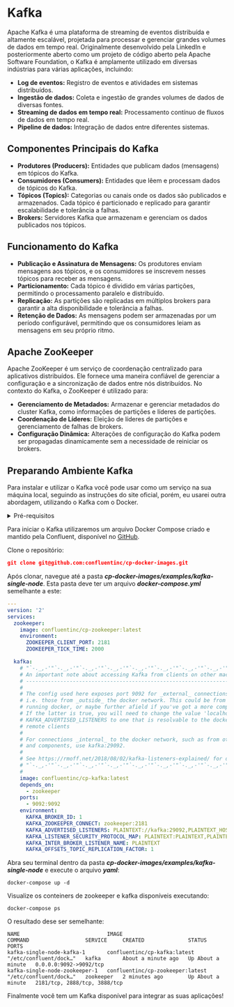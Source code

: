 # Kafka
Apache Kafka é uma plataforma de streaming de eventos distribuída e altamente escalável, projetada para processar e gerenciar grandes volumes de dados em tempo real. Originalmente desenvolvido pela LinkedIn e posteriormente aberto como um projeto de código aberto pela Apache Software Foundation, o Kafka é amplamente utilizado em diversas indústrias para várias aplicações, incluindo:

* **Log de eventos:** Registro de eventos e atividades em sistemas distribuídos.
* **Ingestão de dados:** Coleta e ingestão de grandes volumes de dados de diversas fontes.
* **Streaming de dados em tempo real:** Processamento contínuo de fluxos de dados em tempo real.
* **Pipeline de dados:** Integração de dados entre diferentes sistemas.

## Componentes Principais do Kafka

* **Produtores (Producers):** Entidades que publicam dados (mensagens) em tópicos do Kafka.
* **Consumidores (Consumers):** Entidades que lêem e processam dados de tópicos do Kafka.
* **Tópicos (Topics):** Categorias ou canais onde os dados são publicados e armazenados. Cada tópico é particionado e replicado para garantir escalabilidade e tolerância a falhas.
* **Brokers:** Servidores Kafka que armazenam e gerenciam os dados publicados nos tópicos.

## Funcionamento do Kafka
* **Publicação e Assinatura de Mensagens:** Os produtores enviam mensagens aos tópicos, e os consumidores se inscrevem nesses tópicos para receber as mensagens.
* **Particionamento:** Cada tópico é dividido em várias partições, permitindo o processamento paralelo e distribuído.
* **Replicação:** As partições são replicadas em múltiplos brokers para garantir a alta disponibilidade e tolerância a falhas.
* **Retenção de Dados:** As mensagens podem ser armazenadas por um período configurável, permitindo que os consumidores leiam as mensagens em seu próprio ritmo.

## Apache ZooKeeper
Apache ZooKeeper é um serviço de coordenação centralizado para aplicativos distribuídos. Ele fornece uma maneira confiável de gerenciar a configuração e a sincronização de dados entre nós distribuídos. No contexto do Kafka, o ZooKeeper é utilizado para:

* **Gerenciamento de Metadados:** Armazenar e gerenciar metadados do cluster Kafka, como informações de partições e líderes de partições.
* **Coordenação de Líderes:** Eleição de líderes de partições e gerenciamento de falhas de brokers.
* **Configuração Dinâmica:** Alterações de configuração do Kafka podem ser propagadas dinamicamente sem a necessidade de reiniciar os brokers.

## Preparando Ambiente Kafka
Para instalar e utilizar o Kafka você pode usar como um serviço na sua máquina local, seguindo as instruções do site oficial, porém, eu usarei outra abordagem, utilizando o Kafka com o Docker.

<details>
    <summary>Pré-requisitos</summary>
    
- [Docker](https://docs.docker.com/engine/install/)

- [Docker Compose](https://docs.docker.com/compose/install/#install-compose)

- [Git](https://git-scm.com/downloads)
</details>

Para iniciar o Kafka utilizaremos um arquivo Docker Compose criado e mantido pela Confluent, disponível no [GitHub](https://github.com/confluentinc/cp-docker-images).

Clone o repositório:
```json
git clone git@github.com:confluentinc/cp-docker-images.git
```
Após clonar, navegue até a pasta ***cp-docker-images/examples/kafka-single-node***. Esta pasta deve ter um arquivo ***docker-compose.yml*** semelhante a este:
```yml
---
version: '2'
services:
  zookeeper:
    image: confluentinc/cp-zookeeper:latest
    environment:
      ZOOKEEPER_CLIENT_PORT: 2181
      ZOOKEEPER_TICK_TIME: 2000

  kafka:
    # "`-._,-'"`-._,-'"`-._,-'"`-._,-'"`-._,-'"`-._,-'"`-._,-'"`-._,-'"`-._,-
    # An important note about accessing Kafka from clients on other machines: 
    # -----------------------------------------------------------------------
    #
    # The config used here exposes port 9092 for _external_ connections to the broker
    # i.e. those from _outside_ the docker network. This could be from the host machine
    # running docker, or maybe further afield if you've got a more complicated setup. 
    # If the latter is true, you will need to change the value 'localhost' in 
    # KAFKA_ADVERTISED_LISTENERS to one that is resolvable to the docker host from those 
    # remote clients
    #
    # For connections _internal_ to the docker network, such as from other services
    # and components, use kafka:29092.
    #
    # See https://rmoff.net/2018/08/02/kafka-listeners-explained/ for details
    # "`-._,-'"`-._,-'"`-._,-'"`-._,-'"`-._,-'"`-._,-'"`-._,-'"`-._,-'"`-._,-
    #
    image: confluentinc/cp-kafka:latest
    depends_on:
      - zookeeper
    ports:
      - 9092:9092
    environment:
      KAFKA_BROKER_ID: 1
      KAFKA_ZOOKEEPER_CONNECT: zookeeper:2181
      KAFKA_ADVERTISED_LISTENERS: PLAINTEXT://kafka:29092,PLAINTEXT_HOST://localhost:9092
      KAFKA_LISTENER_SECURITY_PROTOCOL_MAP: PLAINTEXT:PLAINTEXT,PLAINTEXT_HOST:PLAINTEXT
      KAFKA_INTER_BROKER_LISTENER_NAME: PLAINTEXT
      KAFKA_OFFSETS_TOPIC_REPLICATION_FACTOR: 1
```

Abra seu terminal dentro da pasta ***cp-docker-images/examples/kafka-single-node*** e execute o arquivo ***yaml***:
```shell
docker-compose up -d
```

Visualize os conteiners de zookeeper e kafka disponíveis executando:
```shell
docker-compose ps
```

O resultado dese ser semelhante:
```shell
NAME                            IMAGE                              COMMAND                  SERVICE     CREATED              STATUS              PORTS
kafka-single-node-kafka-1       confluentinc/cp-kafka:latest       "/etc/confluent/dock…"   kafka       About a minute ago   Up About a minute   0.0.0.0:9092->9092/tcp
kafka-single-node-zookeeper-1   confluentinc/cp-zookeeper:latest   "/etc/confluent/dock…"   zookeeper   2 minutes ago        Up About a minute   2181/tcp, 2888/tcp, 3888/tcp
```

Finalmente você tem um Kafka disponível para integrar as suas aplicações!
